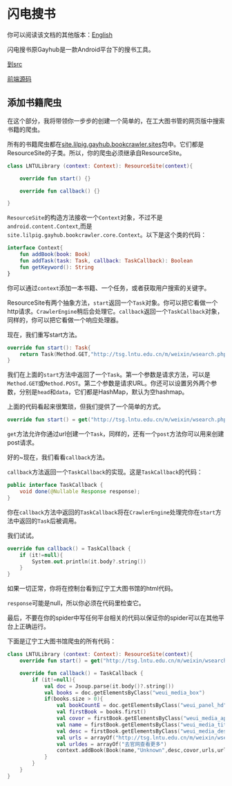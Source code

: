 # 闪电搜书
你可以阅读该文档的其他版本：[English](./README.md)

闪电搜书原Gayhub是一款Android平台下的搜书工具。

[到src](https://gitee.com/YHaoNan/gayhub/tree/master/app/src/main)

[前端源码](https://github.com/YHaoNan/lightning-search-fe)

## 添加书籍爬虫
在这个部分，我将带领你一步步的创建一个简单的，在工大图书管的网页版中搜索书籍的爬虫。

所有的书籍爬虫都在[site.lilpig.gayhub.bookcrawler.sites]()包中。它们都是ResourceSite的子类。所以，你的爬虫必须继承自ResourceSite。

```kotlin
class LNTULibrary (context: Context): ResourceSite(context){

    override fun start() {}

    override fun callback() {}

}
```

`ResourceSite`的构造方法接收一个`Context`对象，不过不是`android.content.Context`,而是`site.lilpig.gayhub.bookcrawler.core.Context`。以下是这个类的代码：

```kotlin
interface Context{
    fun addBook(book: Book)
    fun addTask(task: Task, callback: TaskCallback): Boolean
    fun getKeyword(): String
}
```

你可以通过`context`添加一本书籍、一个任务，或者获取用户搜索的关键字。

ResourceSite有两个抽象方法，`start`返回一个`Task`对象。你可以把它看做一个http请求。`CrawlerEngine`稍后会处理它。`callback`返回一个`TaskCallback`对象，同样的，你可以把它看做一个响应处理器。

现在，我们重写start方法。
```kotlin
override fun start(): Task{
    return Task(Method.GET,"http://tsg.lntu.edu.cn/m/weixin/wsearch.php?q=${context.getKeyword()}&t=any")
}
```

我们在上面的`start`方法中返回了一个`Task`。第一个参数是请求方法，可以是`Method.GET`或`Method.POST`。第二个参数是请求URL。你还可以设置另外两个参数，分别是`head`和`data`，它们都是HashMap，默认为空hashmap。

上面的代码看起来很繁琐，但我们提供了一个简单的方式。

```kotlin
override fun start() = get("http://tsg.lntu.edu.cn/m/weixin/wsearch.php?q=${context.getKeyword()}&t=any")
```

`get`方法允许你通过url创建一个`Task`，同样的，还有一个`post`方法你可以用来创建post请求。

好的~现在，我们看看`callback`方法。

`callback`方法返回一个`TaskCallback`的实现。这是`TaskCallback`的代码：

```java
public interface TaskCallback {
    void done(@Nullable Response response);
}
```

你在`callback`方法中返回的`TaskCallback`将在`CrawlerEngine`处理完你在`start`方法中返回的`Task`后被调用。

我们试试。


```kotlin
override fun callback() = TaskCallback {
    if (it!=null){
        System.out.println(it.body?.string())
    }
}
```

如果一切正常，你将在控制台看到辽宁工大图书馆的html代码。

`response`可能是null，所以你必须在代码里检查它。

最后，不要在你的spider中写任何平台相关的代码以保证你的spider可以在其他平台上正确运行。

下面是辽宁工大图书馆爬虫的所有代码：
```kotlin
class LNTULibrary (context: Context): ResourceSite(context){
    override fun start() = get("http://tsg.lntu.edu.cn/m/weixin/wsearch.php?q=${context.getKeyword()}&t=any")

    override fun callback() = TaskCallback {
        if (it!=null){
            val doc = Jsoup.parse(it.body()?.string())
            val books = doc.getElementsByClass("weui_media_box")
            if(books.size > 0){
                val bookCountE = doc.getElementsByClass("weui_panel_hd").first()
                val firstBook = books.first()
                val covor = firstBook.getElementsByClass("weui_media_appmsg_thumb").first().attr("src")
                val name = firstBook.getElementsByClass("weui_media_title").first().text()
                val desc = firstBook.getElementsByClass("weui_media_desc").first().text() +"\n\n"+ firstBook.getElementsByClass("weui_media_info_meta").first().text() + if (books.size == 1 ) "" else "\n${bookCountE.text()} 点击查看"
                val urls = arrayOf("http://tsg.lntu.edu.cn/m/weixin/wsearch.php?q=${context.getKeyword()}&t=any")
                val urldes = arrayOf("去官网查看更多")
                context.addBook(Book(name,"Unknown",desc,covor,urls,urldes,"工大图书馆"))
            }
        }
    }
}

```

